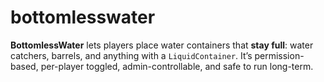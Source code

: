 # bottomlesswater
**BottomlessWater** lets players place water containers that **stay full**: water catchers, barrels, and anything with a `LiquidContainer`. It’s permission-based, per-player toggled, admin-controllable, and safe to run long-term.
